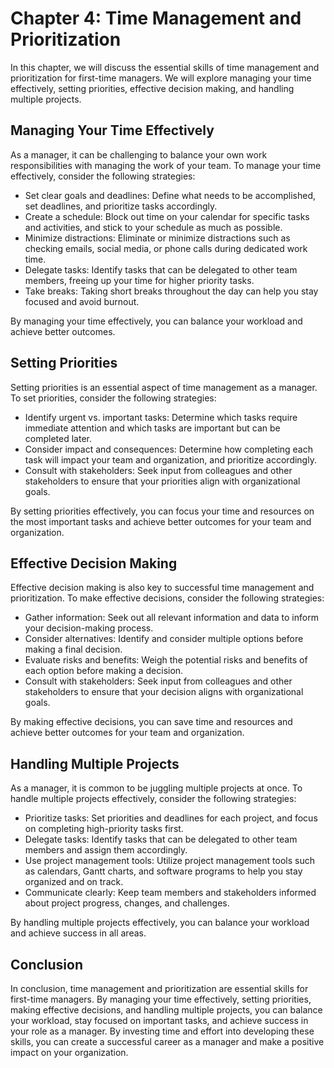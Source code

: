Chapter 4: Time Management and Prioritization
=============================================

In this chapter, we will discuss the essential skills of time management and prioritization for first-time managers. We will explore managing your time effectively, setting priorities, effective decision making, and handling multiple projects.

Managing Your Time Effectively
------------------------------

As a manager, it can be challenging to balance your own work responsibilities with managing the work of your team. To manage your time effectively, consider the following strategies:

* Set clear goals and deadlines: Define what needs to be accomplished, set deadlines, and prioritize tasks accordingly.
* Create a schedule: Block out time on your calendar for specific tasks and activities, and stick to your schedule as much as possible.
* Minimize distractions: Eliminate or minimize distractions such as checking emails, social media, or phone calls during dedicated work time.
* Delegate tasks: Identify tasks that can be delegated to other team members, freeing up your time for higher priority tasks.
* Take breaks: Taking short breaks throughout the day can help you stay focused and avoid burnout.

By managing your time effectively, you can balance your workload and achieve better outcomes.

Setting Priorities
------------------

Setting priorities is an essential aspect of time management as a manager. To set priorities, consider the following strategies:

* Identify urgent vs. important tasks: Determine which tasks require immediate attention and which tasks are important but can be completed later.
* Consider impact and consequences: Determine how completing each task will impact your team and organization, and prioritize accordingly.
* Consult with stakeholders: Seek input from colleagues and other stakeholders to ensure that your priorities align with organizational goals.

By setting priorities effectively, you can focus your time and resources on the most important tasks and achieve better outcomes for your team and organization.

Effective Decision Making
-------------------------

Effective decision making is also key to successful time management and prioritization. To make effective decisions, consider the following strategies:

* Gather information: Seek out all relevant information and data to inform your decision-making process.
* Consider alternatives: Identify and consider multiple options before making a final decision.
* Evaluate risks and benefits: Weigh the potential risks and benefits of each option before making a decision.
* Consult with stakeholders: Seek input from colleagues and other stakeholders to ensure that your decision aligns with organizational goals.

By making effective decisions, you can save time and resources and achieve better outcomes for your team and organization.

Handling Multiple Projects
--------------------------

As a manager, it is common to be juggling multiple projects at once. To handle multiple projects effectively, consider the following strategies:

* Prioritize tasks: Set priorities and deadlines for each project, and focus on completing high-priority tasks first.
* Delegate tasks: Identify tasks that can be delegated to other team members and assign them accordingly.
* Use project management tools: Utilize project management tools such as calendars, Gantt charts, and software programs to help you stay organized and on track.
* Communicate clearly: Keep team members and stakeholders informed about project progress, changes, and challenges.

By handling multiple projects effectively, you can balance your workload and achieve success in all areas.

Conclusion
----------

In conclusion, time management and prioritization are essential skills for first-time managers. By managing your time effectively, setting priorities, making effective decisions, and handling multiple projects, you can balance your workload, stay focused on important tasks, and achieve success in your role as a manager. By investing time and effort into developing these skills, you can create a successful career as a manager and make a positive impact on your organization.
